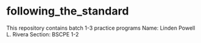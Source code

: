 # following_the_standard
This repository contains batch 1-3 practice programs
Name: Linden Powell L. Rivera
Section: BSCPE 1-2 
